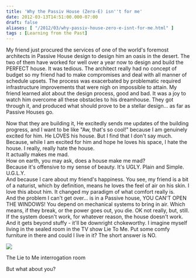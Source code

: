 ```yaml
---
title: 'Why the Passiv House (Zero-E) isn''t for me'
date: 2012-03-13T14:51:00.000-07:00
draft: false
aliases: [ "/2012/03/why-passiv-house-zero-e-isnt-for-me.html" ]
tags : [Learning from the Past]
---
```


My friend just procured the services of one of the world's foremost architects in Passive House design to design him an oasis in the desert. The two of them have worked for well over a year now to design and build the PERFECT house. It was tedious. The architect really had no concept of budget so my friend had to make compromises and deal with all manner of schedule upsets. The process was exacerbated by problematic required infrastructure improvements that were nigh on impossible to attain. My friend learned alot about the design process, good and bad. It was a joy to watch him overcome all these obstacles to his dreamhouse. They got through it, and produced what should prove to be a stellar design... as far as Passive Houses go.  
  
Now that they are building it, He excitedly sends me updates of the building progress, and I want to be like "Aw, that's so cool!" because I am genuinely excited for him. He LOVES his house. But I find that I don't say much. Because, while I am excited for him and hope he loves his space, I hate the house. I really, really hate the house.   
It actually makes me mad.  
How on earth, you may ask, does a house make me mad?  
Because it's offensive to my sense of beauty. It's UGLY. Plain and Simple. U.G.L.Y.  
And because I care about my friend's happiness. You see, my friend is a bit of a naturist, which by definition, means he loves the feel of air on his skin. I love this about him. It changed my paradigm of what comfort really is.  
And the problem I can't get over... is in a Passive house, YOU CAN'T OPEN THE WINDOWS! You depend on mechanical systems to bring in air. Which means, if they break, or the power goes out, you die. OK not really, but, still. If the system doesn't work, for whatever reason, the house doesn't work. And it gets beyond stuffy - it'll be downright chokeworthy. I imagine myself living in the sealed room in the TV show Lie To Me. Put some comfy furniture in there and could I live in it? The short answer is NO.   

![](/images/blog/legacy/lietome.jpg)

The Lie to Me interrogation room

But what about you?